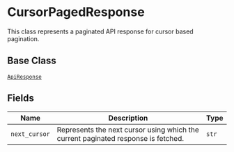 
# CursorPagedResponse

This class represents a paginated API response for cursor based pagination.

## Base Class

[`ApiResponse`](../doc/api-response.md)

## Fields

| Name | Description | Type |
|  --- | --- | --- |
| `next_cursor` | Represents the next cursor using which the current paginated response is fetched. | `str` |

